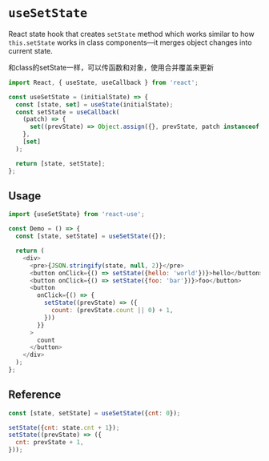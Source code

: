 # `useSetState`

React state hook that creates `setState` method which works similar to how `this.setState` works in class components—it merges object changes into current state.

和class的setState一样，可以传函数和对象，使用合并覆盖来更新

```js
import React, { useState, useCallback } from 'react';

const useSetState = (initialState) => {
  const [state, set] = useState(initialState);
  const setState = useCallback(
    (patch) => {
      set((prevState) => Object.assign({}, prevState, patch instanceof Function ? patch(prevState) : patch));
    },
    [set]
  );

  return [state, setState];
};

```



## Usage

```js
import {useSetState} from 'react-use';

const Demo = () => {
  const [state, setState] = useSetState({});

  return (
    <div>
      <pre>{JSON.stringify(state, null, 2)}</pre>
      <button onClick={() => setState({hello: 'world'})}>hello</button>
      <button onClick={() => setState({foo: 'bar'})}>foo</button>
      <button 
        onClick={() => {
          setState((prevState) => ({
            count: (prevState.count || 0) + 1,
          }))
        }}
      >
        count
      </button>
    </div>
  );
};
```

## Reference

```js
const [state, setState] = useSetState({cnt: 0});

setState({cnt: state.cnt + 1});
setState((prevState) => ({
  cnt: prevState + 1,
}));
```